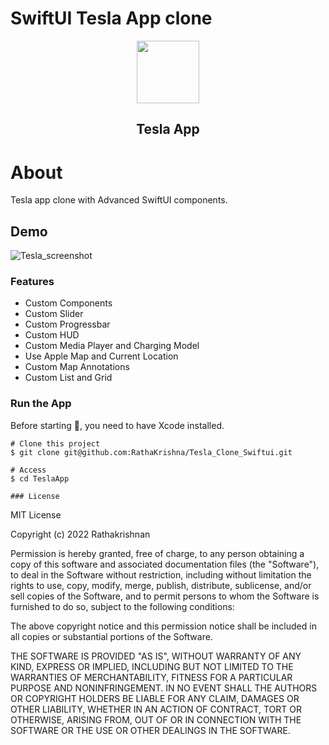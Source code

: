 # SwiftUI Tesla App clone
<p align="center">
 <img width="100px" src="https://user-images.githubusercontent.com/3157579/179682993-f7828d55-6e7e-46ea-b348-6e252130b3a6.png" align="center" alt="" />
 <h2 align="center"> Tesla App </h2>
</p>

# About
Tesla app clone with Advanced SwiftUI components.

## Demo
![Tesla_screenshot](https://user-images.githubusercontent.com/3157579/179683160-39fc54f2-4605-4360-a20e-af6ccc8a7690.gif)

### Features

- Custom Components
- Custom Slider
- Custom Progressbar
- Custom HUD
- Custom Media Player and Charging Model
- Use Apple Map and Current Location
- Custom Map Annotations 
- Custom List and Grid



### Run the App
Before starting 🏁, you need to have Xcode installed.
```
# Clone this project
$ git clone git@github.com:RathaKrishna/Tesla_Clone_Swiftui.git

# Access
$ cd TeslaApp

### License

```
MIT License

Copyright (c) 2022 Rathakrishnan

Permission is hereby granted, free of charge, to any person obtaining a copy
of this software and associated documentation files (the "Software"), to deal
in the Software without restriction, including without limitation the rights
to use, copy, modify, merge, publish, distribute, sublicense, and/or sell
copies of the Software, and to permit persons to whom the Software is
furnished to do so, subject to the following conditions:

The above copyright notice and this permission notice shall be included in all
copies or substantial portions of the Software.

THE SOFTWARE IS PROVIDED "AS IS", WITHOUT WARRANTY OF ANY KIND, EXPRESS OR
IMPLIED, INCLUDING BUT NOT LIMITED TO THE WARRANTIES OF MERCHANTABILITY,
FITNESS FOR A PARTICULAR PURPOSE AND NONINFRINGEMENT. IN NO EVENT SHALL THE
AUTHORS OR COPYRIGHT HOLDERS BE LIABLE FOR ANY CLAIM, DAMAGES OR OTHER
LIABILITY, WHETHER IN AN ACTION OF CONTRACT, TORT OR OTHERWISE, ARISING FROM,
OUT OF OR IN CONNECTION WITH THE SOFTWARE OR THE USE OR OTHER DEALINGS IN THE
SOFTWARE.
```
